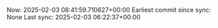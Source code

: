 Now: 2025-02-03 08:41:59.710627+00:00 Earliest commit since sync: None Last sync: 2025-02-03 06:22:37+00:00
